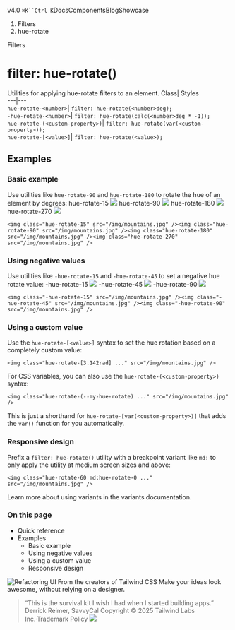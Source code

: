 v4.0
`⌘K``Ctrl K`DocsComponentsBlogShowcase
  1. Filters
  2. hue-rotate


Filters
# filter: hue-rotate()
Utilities for applying hue-rotate filters to an element.
Class| Styles  
---|---  
`hue-rotate-<number>`| `filter: hue-rotate(<number>deg);`  
`-hue-rotate-<number>`| `filter: hue-rotate(calc(<number>deg * -1));`  
`hue-rotate-(<custom-property>)`| `filter: hue-rotate(var(<custom-property>));`  
`hue-rotate-[<value>]`| `filter: hue-rotate(<value>);`  
## Examples
### Basic example
Use utilities like `hue-rotate-90` and `hue-rotate-180` to rotate the hue of an element by degrees:
hue-rotate-15
![](https://images.unsplash.com/photo-1554629947-334ff61d85dc?ixid=MnwxMjA3fDB8MHxwaG90by1wYWdlfHx8fGVufDB8fHx8&ixlib=rb-1.2.1&auto=format&fit=crop&w=1000&h=1000&q=90)
hue-rotate-90
![](https://images.unsplash.com/photo-1554629947-334ff61d85dc?ixid=MnwxMjA3fDB8MHxwaG90by1wYWdlfHx8fGVufDB8fHx8&ixlib=rb-1.2.1&auto=format&fit=crop&w=1000&h=1000&q=90)
hue-rotate-180
![](https://images.unsplash.com/photo-1554629947-334ff61d85dc?ixid=MnwxMjA3fDB8MHxwaG90by1wYWdlfHx8fGVufDB8fHx8&ixlib=rb-1.2.1&auto=format&fit=crop&w=1000&h=1000&q=90)
hue-rotate-270
![](https://images.unsplash.com/photo-1554629947-334ff61d85dc?ixid=MnwxMjA3fDB8MHxwaG90by1wYWdlfHx8fGVufDB8fHx8&ixlib=rb-1.2.1&auto=format&fit=crop&w=1000&h=1000&q=90)
```
<img class="hue-rotate-15" src="/img/mountains.jpg" /><img class="hue-rotate-90" src="/img/mountains.jpg" /><img class="hue-rotate-180" src="/img/mountains.jpg" /><img class="hue-rotate-270" src="/img/mountains.jpg" />
```

### Using negative values
Use utilities like `-hue-rotate-15` and `-hue-rotate-45` to set a negative hue rotate value:
-hue-rotate-15
![](https://images.unsplash.com/photo-1554629947-334ff61d85dc?ixid=MnwxMjA3fDB8MHxwaG90by1wYWdlfHx8fGVufDB8fHx8&ixlib=rb-1.2.1&auto=format&fit=crop&w=1000&h=1000&q=90)
-hue-rotate-45
![](https://images.unsplash.com/photo-1554629947-334ff61d85dc?ixid=MnwxMjA3fDB8MHxwaG90by1wYWdlfHx8fGVufDB8fHx8&ixlib=rb-1.2.1&auto=format&fit=crop&w=1000&h=1000&q=90)
-hue-rotate-90
![](https://images.unsplash.com/photo-1554629947-334ff61d85dc?ixid=MnwxMjA3fDB8MHxwaG90by1wYWdlfHx8fGVufDB8fHx8&ixlib=rb-1.2.1&auto=format&fit=crop&w=1000&h=1000&q=90)
```
<img class="-hue-rotate-15" src="/img/mountains.jpg" /><img class="-hue-rotate-45" src="/img/mountains.jpg" /><img class="-hue-rotate-90" src="/img/mountains.jpg" />
```

### Using a custom value
Use the `hue-rotate-[<value>]` syntax to set the hue rotation based on a completely custom value:
```
<img class="hue-rotate-[3.142rad] ..." src="/img/mountains.jpg" />
```

For CSS variables, you can also use the `hue-rotate-(<custom-property>)` syntax:
```
<img class="hue-rotate-(--my-hue-rotate) ..." src="/img/mountains.jpg" />
```

This is just a shorthand for `hue-rotate-[var(<custom-property>)]` that adds the `var()` function for you automatically.
### Responsive design
Prefix a `filter: hue-rotate()` utility with a breakpoint variant like `md:` to only apply the utility at medium screen sizes and above:
```
<img class="hue-rotate-60 md:hue-rotate-0 ..." src="/img/mountains.jpg" />
```

Learn more about using variants in the variants documentation.
### On this page
  * Quick reference
  * Examples
    * Basic example
    * Using negative values
    * Using a custom value
    * Responsive design


![Refactoring UI](https://tailwindcss.com/_next/image?url=%2F_next%2Fstatic%2Fmedia%2Fbook-promo.27d91093.png&w=256&q=75)
From the creators of Tailwind CSS
Make your ideas look awesome, without relying on a designer.
> “This is the survival kit I wish I had when I started building apps.”
> Derrick Reimer, SavvyCal
Copyright © 2025 Tailwind Labs Inc.·Trademark Policy
![](https://cdn.usefathom.com/?h=https%3A%2F%2Ftailwindcss.com&p=%2Fdocs%2Ffilter-hue-rotate&r=&sid=PMFMDJGK&qs=%7B%7D&cid=20484870)
